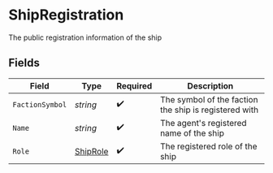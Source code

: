 # ShipRegistration

The public registration information of the ship


## Fields

| Field                                                 | Type                                                  | Required                                              | Description                                           |
| ----------------------------------------------------- | ----------------------------------------------------- | ----------------------------------------------------- | ----------------------------------------------------- |
| `FactionSymbol`                                       | *string*                                              | :heavy_check_mark:                                    | The symbol of the faction the ship is registered with |
| `Name`                                                | *string*                                              | :heavy_check_mark:                                    | The agent's registered name of the ship               |
| `Role`                                                | [ShipRole](../../models/shared/shiprole.md)           | :heavy_check_mark:                                    | The registered role of the ship                       |